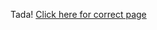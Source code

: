 Tada! [Click here for correct page](https://github.com/betaflight/betaflight/wiki/DSHOT%20ESC%20Protocol)